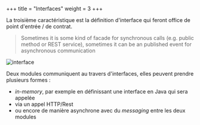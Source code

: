 +++
title = "Interfaces"
weight = 3
+++

La troisième caractéristique est la définition d'interface qui feront office de point d'entrée / de contrat.

> Sometimes it is some kind of facade for synchronous calls (e.g. public method or REST service), sometimes it can be an published event for asynchronous communication

![interface](fundamental_principles/modularity/characteristics/images/interface.png)

Deux modules communiquent au travers d'interfaces, elles peuvent prendre plusieurs formes :
- *in-memory*, par exemple en définissant une interface en Java qui sera appelée
- via un appel HTTP/Rest
- ou encore de manière asynchrone avec du *messaging* entre les deux modules